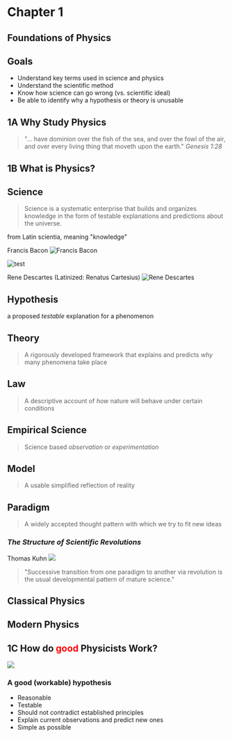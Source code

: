 # Chapter 1
## Foundations of Physics



## Goals

- Understand key terms used in science and physics
- Understand the scientific method
- Know how science can go wrong (vs. scientific ideal)
- Be able to identify why a hypothesis or theory is unusable



## **1A** Why Study Physics



>"... have dominion over the fish of the sea, and over the fowl of the air, and over every living thing that moveth upon the earth." _Genesis 1:28_



## **1B** What is Physics?



## Science


> Science is a systematic enterprise that builds and organizes knowledge in the form of testable explanations and predictions about the universe.

from Latin scientia, meaning "knowledge" <!-- .element: class="fragment"-->


Francis Bacon
![Francis Bacon](Francis_Bacon.jpg)

![test](Francis_Bacon.jpg)


Rene Descartes (Latinized: Renatus Cartesius)
![Rene Descartes](Rene_Descartes.jpg)



## Hypothesis
a proposed _testable_ explanation for a phenomenon



## Theory

> A rigorously developed framework that explains and predicts _why_ many phenomena take place



## Law

> A descriptive account of _how_ nature will behave under certain conditions



## Empirical Science

> Science based _observation_ or _experimentation_


## Model

> A usable simplified reflection of reality



## Paradigm

> A widely accepted thought pattern with which we try to fit new ideas


### _The Structure of Scientific Revolutions_
Thomas Kuhn
![](Structure-of-scientific-revolutions.jpg)


> "Successive transition from one paradigm to another via revolution is the usual developmental pattern of mature science."



## Classical Physics



## Modern Physics



## **1C** How do <span style="color: red;" class="fragment">good</span> Physicists Work?

![](Gravitational_lens-full.jpg)



### A good (workable) hypothesis
- Reasonable <!-- .element: class="fragment"-->
- Testable <!-- .element: class="fragment"-->
- Should not contradict established principles <!-- .element: class="fragment"-->
- Explain current observations and predict new ones <!-- .element: class="fragment"-->
- Simple as possible <!-- .element: class="fragment"-->


